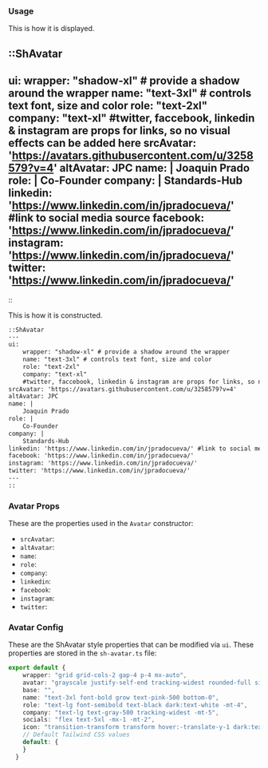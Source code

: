 ### Usage

This is how it is displayed. 

::ShAvatar
---
ui:
    wrapper: "shadow-xl" # provide a shadow around the wrapper
    name: "text-3xl" # controls text font, size and color
    role: "text-2xl"
    company: "text-xl"
    #twitter, faccebook, linkedin & instagram are props for links, so no visual effects can be added here
srcAvatar: 'https://avatars.githubusercontent.com/u/3258579?v=4'
altAvatar: JPC
name: |
    Joaquin Prado
role: |
    Co-Founder
company: |
    Standards-Hub
linkedin: 'https://www.linkedin.com/in/jpradocueva/' #link to social media source
facebook: 'https://www.linkedin.com/in/jpradocueva/'
instagram: 'https://www.linkedin.com/in/jpradocueva/'
twitter: 'https://www.linkedin.com/in/jpradocueva/'
---
::

This is how it is constructed. 

```md
::ShAvatar
---
ui:
    wrapper: "shadow-xl" # provide a shadow around the wrapper
    name: "text-3xl" # controls text font, size and color
    role: "text-2xl"
    company: "text-xl"
    #twitter, faccebook, linkedin & instagram are props for links, so no visual effects can be added here
srcAvatar: 'https://avatars.githubusercontent.com/u/3258579?v=4'
altAvatar: JPC
name: |
    Joaquin Prado
role: |
    Co-Founder
company: |
    Standards-Hub
linkedin: 'https://www.linkedin.com/in/jpradocueva/' #link to social media source
facebook: 'https://www.linkedin.com/in/jpradocueva/'
instagram: 'https://www.linkedin.com/in/jpradocueva/'
twitter: 'https://www.linkedin.com/in/jpradocueva/'
---
::
```

### Avatar Props
These are the properties used in the `Avatar` constructor:

* `srcAvatar`:
* `altAvatar`:
* `name`:
* `role`:
* `company`:
* `linkedin`: 
* `facebook`: 
* `instagram`: 
* `twitter`: 


### Avatar Config
These are the ShAvatar style properties that can be modified via `ui`. These properties are stored in the `sh-avatar.ts` file:

```ts
export default {
    wrapper: "grid grid-cols-2 gap-4 p-4 mx-auto",
    avatar: "grayscale justify-self-end tracking-widest rounded-full size-48",
    base: "",
    name: "text-3xl font-bold grow text-pink-500 bottom-0",
    role: "text-lg font-semibold text-black dark:text-white -mt-4",
    company: "text-lg text-gray-500 tracking-widest -mt-5",
    socials: "flex text-5xl -mx-1 -mt-2",
    icon: "transition-transform transform hover:-translate-y-1 dark:text-white duration-400",
    // Default Tailwind CSS values
    default: {
    }
  }
```